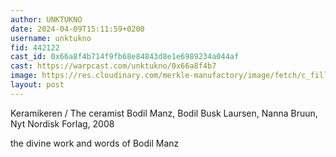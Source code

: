 ```yaml
---
author: UNKTUKNO
date: 2024-04-09T15:11:59+0200
username: unktukno
fid: 442122
cast_id: 0x66a8f4b714f9fb68e84843d8e1e6989234a044af
cast: https://warpcast.com/unktukno/0x66a8f4b7
image: https://res.cloudinary.com/merkle-manufactory/image/fetch/c_fill,f_jpg/https%3A%2F%2Fi.imgur.com%2FIEELqT7.jpeg
layout: post
---
```

Keramikeren / The ceramist Bodil Manz, Bodil Busk Laursen, Nanna Bruun, Nyt Nordisk Forlag, 2008  
  
the divine work and words of Bodil Manz  

<img src='https://res.cloudinary.com/merkle-manufactory/image/fetch/c_fill,f_jpg/https%3A%2F%2Fi.imgur.com%2FIEELqT7.jpeg' alt='' referrerpolicy='no-referrer'/>
<img src='https://res.cloudinary.com/merkle-manufactory/image/fetch/c_fill,f_jpg/https%3A%2F%2Fi.imgur.com%2FQOTjRgx.jpeg' alt='' referrerpolicy='no-referrer'/>